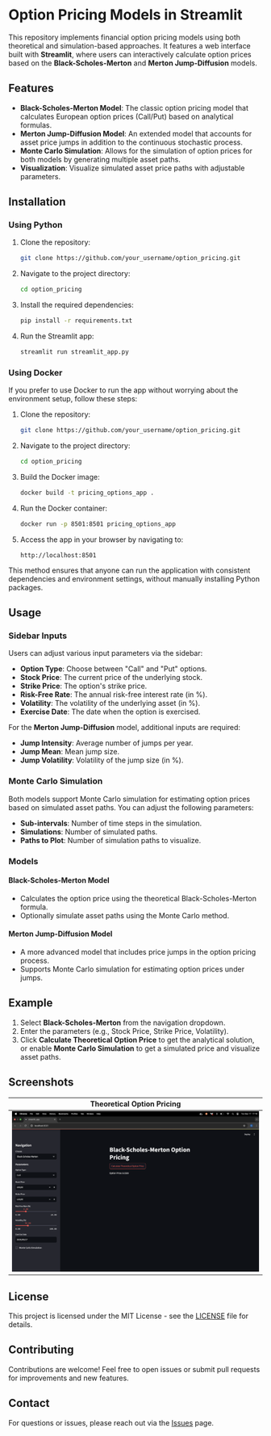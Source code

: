 # Option Pricing Models in Streamlit

This repository implements financial option pricing models using both theoretical and simulation-based approaches. It features a web interface built with **Streamlit**, where users can interactively calculate option prices based on the **Black-Scholes-Merton** and **Merton Jump-Diffusion** models. 

## Features

- **Black-Scholes-Merton Model**: The classic option pricing model that calculates European option prices (Call/Put) based on analytical formulas.
- **Merton Jump-Diffusion Model**: An extended model that accounts for asset price jumps in addition to the continuous stochastic process.
- **Monte Carlo Simulation**: Allows for the simulation of option prices for both models by generating multiple asset paths.
- **Visualization**: Visualize simulated asset price paths with adjustable parameters.

## Installation

### Using Python

1. Clone the repository:
    ```bash
    git clone https://github.com/your_username/option_pricing.git
    ```

2. Navigate to the project directory:
    ```bash
    cd option_pricing
    ```

3. Install the required dependencies:
    ```bash
    pip install -r requirements.txt
    ```

4. Run the Streamlit app:
    ```bash
    streamlit run streamlit_app.py
    ```

### Using Docker

If you prefer to use Docker to run the app without worrying about the environment setup, follow these steps:

1. Clone the repository:
    ```bash
    git clone https://github.com/your_username/option_pricing.git
    ```

2. Navigate to the project directory:
    ```bash
    cd option_pricing
    ```

3. Build the Docker image:
    ```bash
    docker build -t pricing_options_app .
    ```

4. Run the Docker container:
    ```bash
    docker run -p 8501:8501 pricing_options_app
    ```

5. Access the app in your browser by navigating to:
    ```
    http://localhost:8501
    ```

This method ensures that anyone can run the application with consistent dependencies and environment settings, without manually installing Python packages.

## Usage

### Sidebar Inputs

Users can adjust various input parameters via the sidebar:

- **Option Type**: Choose between "Call" and "Put" options.
- **Stock Price**: The current price of the underlying stock.
- **Strike Price**: The option's strike price.
- **Risk-Free Rate**: The annual risk-free interest rate (in %).
- **Volatility**: The volatility of the underlying asset (in %).
- **Exercise Date**: The date when the option is exercised.
  
For the **Merton Jump-Diffusion** model, additional inputs are required:
  
- **Jump Intensity**: Average number of jumps per year.
- **Jump Mean**: Mean jump size.
- **Jump Volatility**: Volatility of the jump size (in %).

### Monte Carlo Simulation

Both models support Monte Carlo simulation for estimating option prices based on simulated asset paths. You can adjust the following parameters:

- **Sub-intervals**: Number of time steps in the simulation.
- **Simulations**: Number of simulated paths.
- **Paths to Plot**: Number of simulation paths to visualize.

### Models

#### Black-Scholes-Merton Model
- Calculates the option price using the theoretical Black-Scholes-Merton formula.
- Optionally simulate asset paths using the Monte Carlo method.

#### Merton Jump-Diffusion Model
- A more advanced model that includes price jumps in the option pricing process.
- Supports Monte Carlo simulation for estimating option prices under jumps.

## Example

1. Select **Black-Scholes-Merton** from the navigation dropdown.
2. Enter the parameters (e.g., Stock Price, Strike Price, Volatility).
3. Click **Calculate Theoretical Option Price** to get the analytical solution, or enable **Monte Carlo Simulation** to get a simulated price and visualize asset paths.

## Screenshots

| Theoretical Option Pricing |
|----------------------------|
| ![B-S-M Pricing](docs/Screenshot_theoretical.png)|

## License

This project is licensed under the MIT License - see the [LICENSE](LICENSE) file for details.

## Contributing

Contributions are welcome! Feel free to open issues or submit pull requests for improvements and new features.

## Contact

For questions or issues, please reach out via the [Issues](https://github.com/your_username/option_pricing/issues) page.
